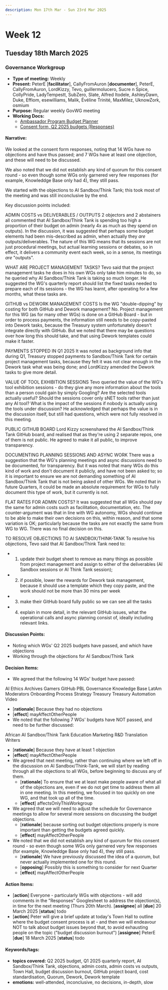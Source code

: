 ```yaml
---
description: Mon 17th Mar - Sun 23rd Mar 2025
---
```


# Week 12

## Tuesday 18th March 2025

### Governance Workgroup

- **Type of meeting:** Weekly
- **Present:** PeterE [**facilitator**], CallyFromAuron [**documenter**], PeterE, CallyFromAuron, LordKizzy, Tevo, guillermolucero, Sucre n Spice, CollyPride, LadyTempestt, SubZero, Slate, Alfred Itodele, AshleyDawn, Duke, Effiom, esewilliams, Malik, Évéline Trinité, MaxMilez, UknowZork, osmium
- **Purpose:** Regular weekly GovWG meeting 
- **Working Docs:**
  - [Ambassador Program Budget Planner](https://docs.google.com/spreadsheets/d/1BBogj9rAO52cpdGP3uvp8hAHNa4Qw66lz9JLjSC2yVs/edit?usp=sharing)
  - [Consent form, Q2 2025 budgets (Responses)](https://docs.google.com/spreadsheets/d/1s6Uy3ZsPwAZUM094ENN3kqXugU5xUaZpxYdqfaDy7rk/edit?usp=sharing)

#### Narrative:
We looked at the consent form responses, noting that 14 WGs have no objections and have thus passed; and 7 WGs have at least one objection, and these will need to be discussed.

We also noted that we did not establish any kind of quorum for this consent round - so even though some WGs only garnered very few responses (for example, Knowleddge Base only had 4), they still pass.

We started with the objections to AI Sandbox/Think Tank; this took most of the meeting and was still inconclusive by the end.

Key discussion points included:

ADMIN COSTS vs DELIVERABLES / OUTPUTS
2 objectors and 2 abstainers all commented that AI Sandbox/Think Tank is spending too high a proportion of their budget on admin (nearly 4x as much as they spend on outputs). In the discussion, it was suggested that perhaps some budget elements had been mis-described as admin, when actually they *are* outputs/deliverables. The nature of this WG means that its sessions are not just procedural meetings, but actual learning sessions or debates, so in effect, it delivers a community event each week, so in a sense, its meetings *are* "outputs".

WHAT ARE PROJECT MANAGEMENT TASKS?
Tevo said that the project management tasks he does in his own WGs only take him minutes to do, so he queried why AI Sandbox/Think Tank is taking so much longer. He suggested the WG's quarterly report should list the fixed tasks needed to prepare each of its sessions - the WG has learnt, after operating for a few months, what these tasks are.

GITHUB vs DEWORK MANAGEMENT COSTS
Is the WG "double-dipping" by costing for both GitHub and Dework management? No. Project management for this WG (as for many other WGs) is done on a GitHub Board - but in order to process payments, the information still needs to be copy-pasted into Dework tasks, because the Treasury system unfortunately doesn't integrate directly with GitHub. But we noted that there may be questions over how long this should take, and that using Dework templates could make it faster.

PAYMENTS STOPPED IN Q1 2025
It was noted as background info that during Q1, Treasury stopped payments to Sandbox/Think Tank for certain project management tasks, because they felt it was not clear enough in the Dework task what was being done; and LordKizzy amended the Dework tasks to give more detail.

VALUE OF TOOL EXHIBITION SESSIONS
Tevo queried the value of the WG's tool exhibition sessions - do they give any more information about the tools than a person could gain by simply Googling? Are the selected tools actually useful? Should the sessions cover only sNET tools rather than just any AI tool? What is the impact of the sessions if nobody is actually using the tools under discussion? He acknowledged that perhaps the value is in the discussion itself, but still had questions, which were not fully resolved in this meeting.

PUBLIC GITHUB BOARD
Lord Kizzy screenshared the AI Sandbox/Think Tank GitHub board, and realised that as they're using 2 separate repos, one of them is not public. He agreed to make it all public, to improve transparency.

DOCUMENTING PLANNING SESSIONS AND ASYNC WORK 
There was a suggestion that the WG's planning meetings and async discussions need to be documented, for transparency. But it was noted that many WGs do this kind of work and don't document it publicly, and have not been asked to; so it is important to ensure we are not demanding something of AI Sandbox/Think Tank that is not being asked of other WGs.  We noted that in future Quarters, it could be made an absolute requirement for WGs to fully document this type of work, but it currently is not.

FLAT RATES FOR ADMIN COSTS?
It was suggested that all WGs should pay the same for admin costs such as facilitation, documentation, etc. The counter-argument was that in line with WG autonomy, WGs should continue to be able to make their own decisions on this, within reason, and that some variation is OK; particularly because the tasks are not exactly the same from WG to WG. There was no final decision on this.

TO RESOLVE OBJECTIONS TO AI SANDBOX/THINK-TANK
To resolve his objections, Tevo said that AI Sandbox/Think Tank need to:
- 1) update their budget sheet to remove as many things as possible from project management and assign to either of the deliverables (AI Sandbox sessions or AI Think Tank session);
- 2) if possible, lower the rewards for Dework task management, because it should use a template which they copy paste, and the work should not be more than 30 mins per week
- 3) make their GitHub board fully public so we can see all the tasks
- 4) explain in more detail, in the relevant GitHub issues, what the operational calls and async planning consist of, ideally including relevant links.



#### Discussion Points:
- Noting which WGs' Q2 2025 budgets have passed, and which have objections
- Working through the objections for AI Sandbox/Think Tank

#### Decision Items:
- We agreed that the following 14 WGs' budget have passed:

AI Ethics 
Archives
Gamers
GitHub PBL
Governance
Knowledge Base
LatAm
Moderators
Onboarding
Process
Strategy
Treasury
Treasury Automation
Video
  - [**rationale**] Because they had no objections
  - [**effect**] mayAffectOtherPeople
- We noted that the following 7 WGs' budgets have NOT passed, and need to be further discussed:

African
AI Sandbox/Think Tank
Education
Marketing
R&D
Translation
Writers
  - [**rationale**] Because they have at least 1 objection
  - [**effect**] mayAffectOtherPeople
- We agreed that next meeting, rather than continuing where we left off in the discussion on AI Sandbox/Think-Tank, we will start by reading through all the objections to all WGs, before beginning to discuss any of them.
  - [**rationale**] To ensure that we at least make people aware of what all of the objections are, even if we do not get time to address them all in one meeting. In this meeting, we focused in too quickly on one WG, and that took up all of the time.
  - [**effect**] affectsOnlyThisWorkgroup
- We agreed that we will need to adjust the schedule for Governance meetings to allow for several more sessions on discussing the budget objections.
  - [**rationale**] because sorting out budget objections properly is more important than getting the budgets agreed quickly.
  - [**effect**] mayAffectOtherPeople
- We noted that we did not establish any kind of quorum for this consent round - so even though some WGs only garnered very few responses (for example, Knowleddge Base only had 4), they still pass.
  - [**rationale**] We have previously discussed the idea of a quorum, but never actually implemented one for this round.
  - [**opposing**] Possibly this is something to consider for next Quarter
  - [**effect**] mayAffectOtherPeople

#### Action Items:
- [**action**] Everyone - particularly WGs with objections - will add comments in the "Responses" Googlesheet to address the objection(s), in time for the next meeting (Thurs 20th March). [**assignee**] all [**due**] 20 March 2025 [**status**] todo
- [**action**] Peter will give a brief update at today's Town Hall to outline where the budget consent process is at - and then we will endeavour NOT to talk about budget issues beyond that, to avoid exhausting people on the topic ("budget discussion burnout") [**assignee**] PeterE [**due**] 18 March 2025 [**status**] todo

#### Keywords/tags:
- **topics covered:** Q2 2025 budget, Q1 2025 quarterly report, AI Sandbox/Think Tank, objections, admin costs, admin costs vs outputs, Town Hall, budget discussion burnout, GitHub project board, cost standardisation, Quorum, Dework, Dework template
- **emotions:** well-attended, inconclusive, no decisions, in-depth, slow